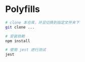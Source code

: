 # Polyfills

```sh
# clone 本仓库，并且切换到指定文件夹下
git clone ...

# 安装依赖
npm install

# 使用 jest 进行测试
jest
```